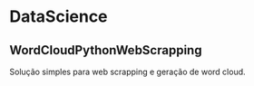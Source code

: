 # DataScience

## WordCloudPythonWebScrapping
Solução simples para web scrapping e geração de word cloud.
